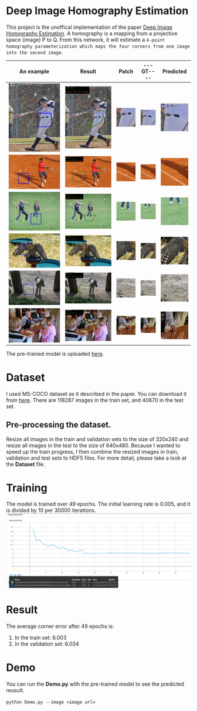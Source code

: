 # Deep Image Homography Estimation
This project is the unoffical implementation of the paper [Deep Image Homography Estimation](https://arxiv.org/abs/1606.03798).
A homography is a mapping from a projective space (image) P to Q. From this network, it will estimate 
a `4-point homography parameterization which maps the four corners from one image into the second image`.

An example        |  Result | Patch | ---GT---- | Predicted
:-------------------------:|:-------------------------:|:-------------------------:|:-------------------------:|:-------------------------:
![](example_1/origin.png)   |   ![](example_1/result.png) |  ![](example_1/patch.png)| ![](example_1/gt.gif)| ![](example_1/predicted.gif)
![](example_2/origin.png)   |   ![](example_2/result.png) |  ![](example_2/patch.png)| ![](example_2/gt.gif)| ![](example_2/predicted.gif)
![](example_3/origin.png)   |   ![](example_3/result.png) |  ![](example_3/patch.png)| ![](example_3/gt.gif)| ![](example_3/predicted.gif)
![](example_4/origin.png)   |   ![](example_4/result.png) |  ![](example_4/patch.png)| ![](example_4/gt.gif)| ![](example_4/predicted.gif)
![](example_5/origin.png)   |   ![](example_5/result.png) |  ![](example_5/patch.png)| ![](example_5/gt.gif)| ![](example_5/predicted.gif)
![](example_6/origin.png)   |   ![](example_6/result.png) |  ![](example_6/patch.png)| ![](example_6/gt.gif)| ![](example_6/predicted.gif)


The pre-trained model is uploaded [here](https://drive.google.com/file/d/1ZnmlPu1NeXXMk6NHiP7fegzXM117eb15/view?usp=sharing).
# Dataset 

I used MS-COCO dataset as it described in the paper. You can download it from [here](https://cocodataset.org/#download).
There are 118287 images in the train set, and 40670 in the test set. 
## Pre-processing the dataset.
Resize all images in the train and validation sets to the size of 320x240 and resize all images in the test to the size of 640x480.
Because I wanted to speed up the train progress, I then combine the resized images in train, validation and test sets to HDF5 files. For more detail, please take a look at the **Dataset** file. 

# Training
The model is trained over 49 epochs. 
The initial learning rate is 0.005, and it is divided by 10 per 30000 iterations.
![traingImage](training.png)
# Result
The average corner error after 49 epochs is:
1. In the train set: 6.003
2. In the validation set: 6.034


# Demo

You can run the **Demo.py** with the pre-trained model to see the predicted reusult.

``python Demo.py --image <image url>``